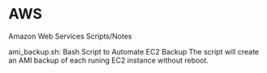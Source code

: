AWS
===

Amazon Web Services Scripts/Notes



ami_backup.sh: Bash Script to Automate EC2 Backup
The script will create an AMI backup of each runing EC2 instance without reboot.
